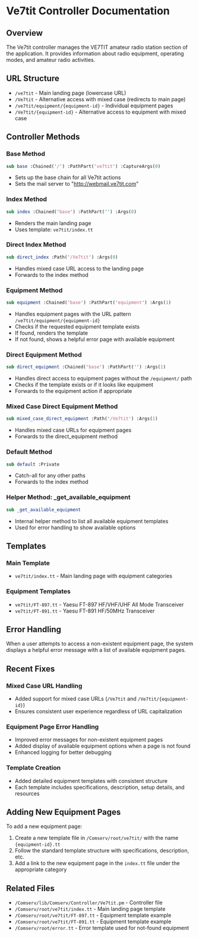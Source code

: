 # Ve7tit Controller Documentation

## Overview
The Ve7tit controller manages the VE7TIT amateur radio station section of the application. It provides information about radio equipment, operating modes, and amateur radio activities.

## URL Structure
- `/ve7tit` - Main landing page (lowercase URL)
- `/Ve7tit` - Alternative access with mixed case (redirects to main page)
- `/ve7tit/equipment/{equipment-id}` - Individual equipment pages
- `/Ve7tit/{equipment-id}` - Alternative access to equipment with mixed case

## Controller Methods

### Base Method
```perl
sub base :Chained('/') :PathPart('ve7tit') :CaptureArgs(0)
```
- Sets up the base chain for all Ve7tit actions
- Sets the mail server to "http://webmail.ve7tit.com"

### Index Method
```perl
sub index :Chained('base') :PathPart('') :Args(0)
```
- Renders the main landing page
- Uses template: `ve7tit/index.tt`

### Direct Index Method
```perl
sub direct_index :Path('/Ve7tit') :Args(0)
```
- Handles mixed case URL access to the landing page
- Forwards to the index method

### Equipment Method
```perl
sub equipment :Chained('base') :PathPart('equipment') :Args(1)
```
- Handles equipment pages with the URL pattern `/ve7tit/equipment/{equipment-id}`
- Checks if the requested equipment template exists
- If found, renders the template
- If not found, shows a helpful error page with available equipment

### Direct Equipment Method
```perl
sub direct_equipment :Chained('base') :PathPart('') :Args(1)
```
- Handles direct access to equipment pages without the `/equipment/` path
- Checks if the template exists or if it looks like equipment
- Forwards to the equipment action if appropriate

### Mixed Case Direct Equipment Method
```perl
sub mixed_case_direct_equipment :Path('/Ve7tit') :Args(1)
```
- Handles mixed case URLs for equipment pages
- Forwards to the direct_equipment method

### Default Method
```perl
sub default :Private
```
- Catch-all for any other paths
- Forwards to the index method

### Helper Method: _get_available_equipment
```perl
sub _get_available_equipment
```
- Internal helper method to list all available equipment templates
- Used for error handling to show available options

## Templates

### Main Template
- `ve7tit/index.tt` - Main landing page with equipment categories

### Equipment Templates
- `ve7tit/FT-897.tt` - Yaesu FT-897 HF/VHF/UHF All Mode Transceiver
- `ve7tit/FT-891.tt` - Yaesu FT-891 HF/50MHz Transceiver

## Error Handling
When a user attempts to access a non-existent equipment page, the system displays a helpful error message with a list of available equipment pages.

## Recent Fixes

### Mixed Case URL Handling
- Added support for mixed case URLs (`/Ve7tit` and `/Ve7tit/{equipment-id}`)
- Ensures consistent user experience regardless of URL capitalization

### Equipment Page Error Handling
- Improved error messages for non-existent equipment pages
- Added display of available equipment options when a page is not found
- Enhanced logging for better debugging

### Template Creation
- Added detailed equipment templates with consistent structure
- Each template includes specifications, description, setup details, and resources

## Adding New Equipment Pages
To add a new equipment page:

1. Create a new template file in `/Comserv/root/ve7tit/` with the name `{equipment-id}.tt`
2. Follow the standard template structure with specifications, description, etc.
3. Add a link to the new equipment page in the `index.tt` file under the appropriate category

## Related Files
- `/Comserv/lib/Comserv/Controller/Ve7tit.pm` - Controller file
- `/Comserv/root/ve7tit/index.tt` - Main landing page template
- `/Comserv/root/ve7tit/FT-897.tt` - Equipment template example
- `/Comserv/root/ve7tit/FT-891.tt` - Equipment template example
- `/Comserv/root/error.tt` - Error template used for not-found equipment